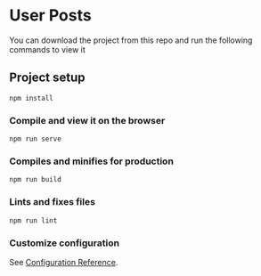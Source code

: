 # User Posts

You can download the project from this repo and run the following commands to view it

## Project setup
```
npm install
```

### Compile and view it on the browser 
```
npm run serve
```

### Compiles and minifies for production
```
npm run build
```

### Lints and fixes files
```
npm run lint
```

### Customize configuration
See [Configuration Reference](https://cli.vuejs.org/config/).
